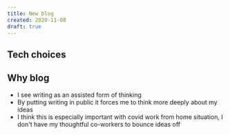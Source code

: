 ```yaml
---
title: New blog
created: 2020-11-08
draft: true
---
```


## Tech choices


## Why blog
- I see writing as an assisted form of thinking
- By putting writing in public it forces me to think more deeply about my ideas
- I think this is especially important with covid work from home situation, I don't have my thoughtful co-workers to bounce ideas off

